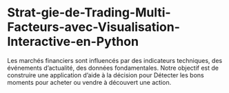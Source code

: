 # Strat-gie-de-Trading-Multi-Facteurs-avec-Visualisation-Interactive-en-Python
Les marchés financiers sont influencés par des indicateurs techniques, des événements d’actualité, des données fondamentales. Notre objectif est de construire une application d’aide à la décision pour Détecter les bons moments pour acheter ou vendre à découvert une action. 
